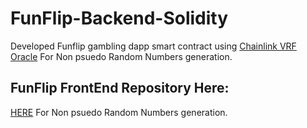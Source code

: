 # FunFlip-Backend-Solidity
Developed Funflip gambling dapp smart contract using [Chainlink VRF Oracle](https://docs.chain.link/docs/chainlink-vrf) For Non psuedo Random Numbers generation.

## FunFlip FrontEnd Repository Here:
[HERE](https://github.com/arkhaminferno/FunFlip-FrontEnd) For Non psuedo Random Numbers generation.
